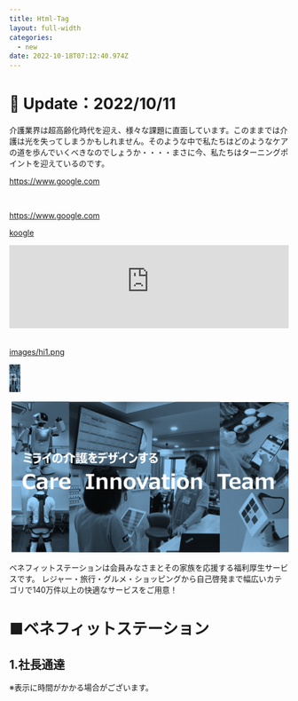 ```yaml
---
title: Html-Tag
layout: full-width
categories:
  - new
date: 2022-10-18T07:12:40.974Z
---
```

<h1 class="black-600 text-right text-xs"> 🔄 Update：2022/10/11</h1>

介護業界は超高齢化時代を迎え、様々な課題に直面しています。このままでは介護は光を失ってしまうかもしれません。そのような中で私たちはどのようなケアの道を歩んでいくべきなのでしょうか・・・・まさに今、私たちはターニングポイントを迎えているのです。<br>

<div class="bg-green-400 bg-opacity-50 p-2 w-full h-full"> 

<span class="text-xl text-green-500 font-bold"><https://www.google.com></span>

</div><br>

<div class="bg-green-400 bg-opacity-50 p-2 w-full h-full">

<span class="text-xl text-green-500 font0-bold"><https://www.google.com></span>

</div>

<a href="https://www.google.com/?q=1111">koogle</a><br>

<div class=" flex items-center justify-center" >
<div class ="max-w-sm">
<iframe  src="https://www.youtube-nocookie.com/embed/p6h-rYSVX90?start=13"width="100%" frameborder="0" 
allowfullscreen="allowfullscreen"></iframe><br>
</div><br>

[images/hi1.png](images/hi1.png)


<img src="images/hi1.png" alt="サンプル" width="20" height="50">

<img src="images/hi1.png"></img>

<body>

<p>ベネフィットステーションは会員みなさまとその家族を応援する福利厚生サービスです。
  レジャー・旅行・グルメ・ショッピングから自己啓発まで幅広いカテゴリで140万件以上の快適なサービスをご用意！</p>
  </body>

  <h1 class="text-black-600 text-left text-base">■ベネフィットステーション</h1>

  <div class="bg-blue-300 bg-opacity-50 p-2 w-full h-full">
    <h2 class="text-black-600 text-left text-base font-bold">1.社長通達</h2>
  </div>

<span class="text-black-600 text-left text-xs">※表示に時間がかかる場合がございます。</span>